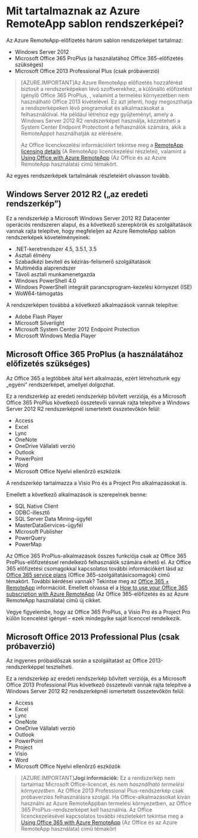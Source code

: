 <properties
    pageTitle="Mit tartalmaznak az Azure RemoteApp sablon rendszerképei? | Microsoft Azure"
    description="Az Azure RemoteApphez mellékelt sablon rendszerképek ismertetése."
    services="remoteapp"
    documentationCenter=""
    authors="lizap"
    manager="mbaldwin" />

<tags
    ms.service="remoteapp"
    ms.workload="compute"
    ms.tgt_pltfrm="na"
    ms.devlang="na"
    ms.topic="get-started-article"
    ms.date="04/05/2016"
    ms.author="elizapo" />

# Mit tartalmaznak az Azure RemoteApp sablon rendszerképei?

Az Azure RemoteApp-előfizetés három sablon rendszerképet tartalmaz:


- Windows Server 2012
- Microsoft Office 365 ProPlus (a használatához Office 365-előfizetés szükséges)
- Microsoft Office 2013 Professional Plus (csak próbaverzió)

> [AZURE.IMPORTANT]Az Azure RemoteApp előfizetés hozzáférést biztosít a rendszerképeken lévő szoftverekhez, a különálló előfizetést igénylő Office 365 ProPlus, , valamint a termelési környezetben nem használható Office 2013 kivételével. Ez azt jelenti, hogy megoszthatja a rendszerképeken lévő programokat és alkalmazásokat a felhasználóival. Ha például létrehoz egy gyűjteményt, amely a Windows Server 2012 R2 rendszerképet használja, közzéteheti a System Center Endpoint Protectiont a felhasználók számára, akik a RemoteAppot használhatják az elérésére.
>
> Az Office licenckezelési információiért tekintse meg a [RemoteApp licensing details](remoteapp-licensing.md) (A RemoteApp licenckezelési részletei), valamint a [Using Office with Azure RemoteApp](remoteapp-o365.md) (Az Office és az Azure RemoteApp használata) című témakört.

Az egyes rendszerképek tartalmának részleteiért olvasson tovább.

## Windows Server 2012 R2 („az eredeti rendszerkép”)
Ez a rendszerkép a Microsoft Windows Server 2012 R2 Datacenter operációs rendszeren alapul, és a következő szerepkörök és szolgáltatások vannak rajta telepítve, hogy megfeleljen az Azure RemoteApp sablon rendszerképek követelményeinek:


- .NET-keretrendszer 4.5, 3.5.1, 3.5
- Asztali élmény
- Szabadkézi beviteli és kézírás-felismerő szolgáltatások
- Multimédia alaprendszer
- Távoli asztali munkamenetgazda
- Windows PowerShell 4.0
- Windows PowerShell integrált parancsprogram-kezelési környezet (ISE)
- WoW64-támogatás

A rendszerképen továbbá a következő alkalmazások vannak telepítve:

- Adobe Flash Player
- Microsoft Silverlight
- Microsoft System Center 2012 Endpoint Protection
- Microsoft Windows Media Player


## Microsoft Office 365 ProPlus (a használatához előfizetés szükséges)
Az Office 365 a legtöbbek által kért alkalmazás, ezért létrehoztunk egy „egyéni” rendszerképet, amellyel dolgozhat.

Ez a rendszerkép az eredeti rendszerkép bővített verziója, és a Microsoft Office 365 ProPlus következő összetevői vannak rajta telepítve a Windows Server 2012 R2 rendszerképnél ismertetett összetevőkön felül:


- Access
- Excel
- Lync
- OneNote
- OneDrive Vállalati verzió
- Outlook
- PowerPoint
- Word
- Microsoft Office Nyelvi ellenőrző eszközök

A rendszerkép tartalmazza a Visio Pro és a Project Pro alkalmazásokat is.

Emellett a következő alkalmazások is szerepelnek benne:

- SQL Native Client
- ODBC-illesztő
- SQL Server Data Mining-ügyfél
- MasterDataServices-ügyfél
- Microsoft Publisher
- PowerQuery
- PowerMap


Az Office 365 ProPlus-alkalmazások összes funkciója csak az Office 365 ProPlus-előfizetéssel rendelkező felhasználók számára érhető el. Az Office 365 előfizetési csomagokkal kapcsolatos további információkért lásd az [Office 365 service plans](http://technet.microsoft.com/library/office-365-plan-options.aspx) (Office 365-szolgáltatásicsomagok) című témakört. További kérdései vannak? Tekintse meg az [Office 365 + RemoteApp](remoteapp-o365.md) információit. Emellett olvassa el a [How to use your Office 365 subscription with Azure RemoteApp](remoteapp-officesubscription.md) (Az Office 365-előfizetés és az Azure RemoteApp használata) című új cikket.

Vegye figyelembe, hogy az Office 365 ProPlus, a Visio Pro és a Project Pro külön licencelést igényel – ezek mindegyike saját licenccel rendelkezik.

## Microsoft Office 2013 Professional Plus (csak próbaverzió)
Az ingyenes próbaidőszak során a szolgáltatást az Office 2013-rendszerképpel tesztelheti.

Ez a rendszerkép az eredeti rendszerkép bővített verziója, és a Microsoft Office 2013 Professional Plus következő összetevői vannak rajta telepítve a Windows Server 2012 R2 rendszerképnél ismertetett összetevőkön felül:


- Access
- Excel
- Lync
- OneNote
- OneDrive Vállalati verzió
- Outlook
- PowerPoint
- Project
- Visio
- Word
- Microsoft Office Nyelvi ellenőrző eszközök

> [AZURE.IMPORTANT]**Jogi információk:** Ez a rendszerkép nem tartalmaz Microsoft Office-licencet, és *nem használható termelési környezetben*. Az Office 2013 Professional Plus-rendszerkép csak próbaverziós felhasználásra szolgál. Ha Office-alkalmazásokat kíván használni az Azure RemoteAppban termelési környezetben, az Office 365 ProPlus-rendszerképet kell használnia. Az Office licenckezelésével kapcsolatos további részletekért tekintse meg a [Using Office 365 with Azure RemoteApp](remoteapp-o365.md) (Az Office és az Azure RemoteApp használata) című témakört



<!--HONumber=Jun16_HO2-->


